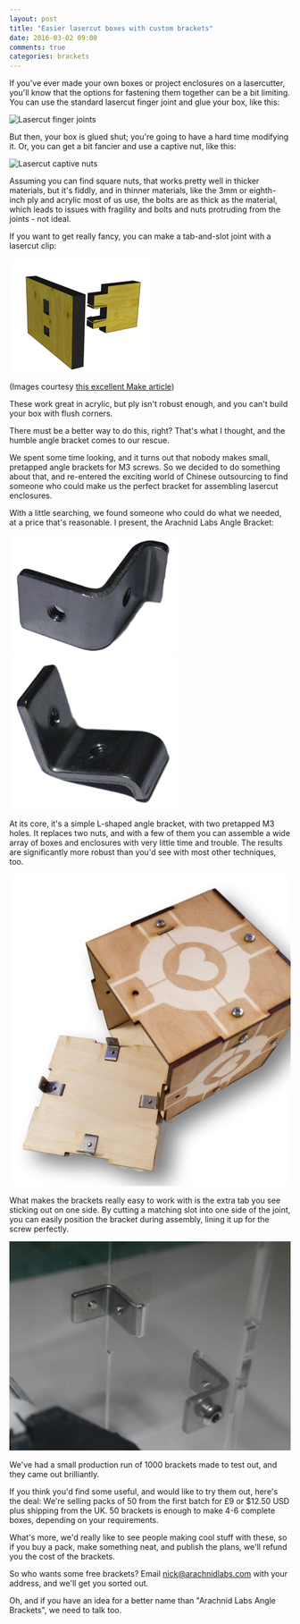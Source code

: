 ```yaml
---
layout: post
title: "Easier lasercut boxes with custom brackets"
date: 2016-03-02 09:00
comments: true
categories: brackets
---
```

If you've ever made your own boxes or project enclosures on a lasercutter, you'll know that the options for fastening them together can be a bit limiting. You can use the standard lasercut finger joint and glue your box, like this:

![Lasercut finger joints](http://i0.wp.com/cdn.makezine.com/uploads/2012/04/regular-and-biased-box-corners.png?zoom=2&resize=580%2C246)

But then, your box is glued shut; you're going to have a hard time modifying it. Or, you can get a bit fancier and use a captive nut, like this:

![Lasercut captive nuts](http://i0.wp.com/cdn.makezine.com/uploads/2012/04/biased-box-corner-with-pettis-joints.png?zoom=2&resize=580%2C489)

Assuming you can find square nuts, that works pretty well in thicker materials, but it's fiddly, and in thinner materials, like the 3mm or eighth-inch ply and acrylic most of us use, the bolts are as thick as the material, which leads to issues with fragility and bolts and nuts protruding from the joints - not ideal.

If you want to get really fancy, you can make a tab-and-slot joint with a lasercut clip:

![Tab and slot joint](/images/tab-and-slot.jpg)

(Images courtesy [this excellent Make article](http://makezine.com/2012/04/13/cnc-panel-joinery-notebook/))

These work great in acrylic, but ply isn't robust enough, and you can't build your box with flush corners.

There must be a better way to do this, right? That's what I thought, and the humble angle bracket comes to our rescue.

We spent some time looking, and it turns out that nobody makes small, pretapped angle brackets for M3 screws. So we decided to do something about that, and re-entered the exciting world of Chinese outsourcing to find someone who could make us the perfect bracket for assembling lasercut enclosures.

With a little searching, we found someone who could do what we needed, at a price that's reasonable. I present, the Arachnid Labs Angle Bracket:

<img src="/images/brackets-1-side.png" width="300" alt="Angle bracket">
<img src="/images/brackets-1-top.png" width="300" alt="Angle bracket top">

At its core, it's a simple L-shaped angle bracket, with two pretapped M3 holes. It replaces two nuts, and with a few of them you can assemble a wide array of boxes and enclosures with very little time and trouble. The results are significantly more robust than you'd see with most other techniques, too.

<img src="/images/companion-cube-box.jpeg" width="580" alt="Companion cube lasercut box">

What makes the brackets really easy to work with is the extra tab you see sticking out on one side. By cutting a matching slot into one side of the joint, you can easily position the bracket during assembly, lining it up for the screw perfectly.

<img src="/images/brackets-example-3.JPG" width="580" alt="Example bracket installation">

We've had a small production run of 1000 brackets made to test out, and they came out brilliantly.

If you think you'd find some useful, and would like to try them out, here's the deal: We're selling packs of 50 from the first batch for £9 or $12.50 USD plus shipping from the UK. 50 brackets is enough to make 4-6 complete boxes, depending on your requirements.

What's more, we'd really like to see people making cool stuff with these, so if you buy a pack, make something neat, and publish the plans, we'll refund you the cost of the brackets.

So who wants some free brackets? Email nick@arachnidlabs.com with your address, and we'll get you sorted out.

Oh, and if you have an idea for a better name than "Arachnid Labs Angle Brackets", we need to talk too.

